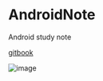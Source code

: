 # AndroidNote


Android study note


[gitbook](https://yearbarry.gitbook.io/technotes/)

![image](http://e.hiphotos.baidu.com/image/pic/item/500fd9f9d72a6059099ccd5a2334349b023bbae5.jpg)

